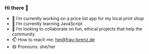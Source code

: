 ### Hi there 👋


- 🔭 I’m currently working on a price list app for my local print shop
- 🌱 I’m currently learning JavaScript
- 👯 I’m looking to collaborate on fun, ethical projects that help the community
- 📫 How to reach me: hej@frau-lorenz.de
- 😄 Pronouns: she/her

